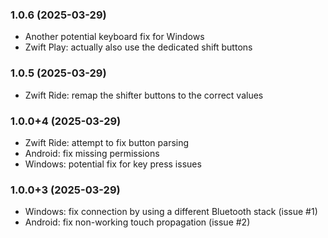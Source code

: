 ### 1.0.6 (2025-03-29)
- Another potential keyboard fix for Windows
- Zwift Play: actually also use the dedicated shift buttons 

### 1.0.5 (2025-03-29)
- Zwift Ride: remap the shifter buttons to the correct values

### 1.0.0+4 (2025-03-29)
- Zwift Ride: attempt to fix button parsing
- Android: fix missing permissions
- Windows: potential fix for key press issues

### 1.0.0+3 (2025-03-29)

- Windows: fix connection by using a different Bluetooth stack (issue #1)
- Android: fix non-working touch propagation (issue #2)
